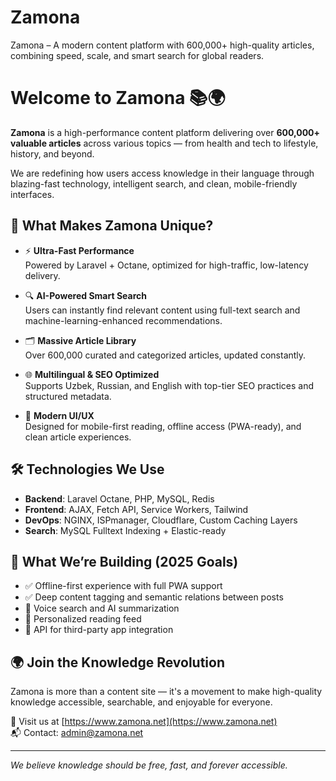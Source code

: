 # Zamona
Zamona – A modern content platform with 600,000+ high-quality articles, combining speed, scale, and smart search for global readers.

# Welcome to Zamona 📚🌍

**Zamona** is a high-performance content platform delivering over **600,000+ valuable articles** across various topics — from health and tech to lifestyle, history, and beyond.

We are redefining how users access knowledge in their language through blazing-fast technology, intelligent search, and clean, mobile-friendly interfaces.

## 🚀 What Makes Zamona Unique?

- ⚡ **Ultra-Fast Performance**  
  Powered by Laravel + Octane, optimized for high-traffic, low-latency delivery.

- 🔍 **AI-Powered Smart Search**  
  Users can instantly find relevant content using full-text search and machine-learning-enhanced recommendations.

- 🗂️ **Massive Article Library**  
  Over 600,000 curated and categorized articles, updated constantly.

- 🌐 **Multilingual & SEO Optimized**  
  Supports Uzbek, Russian, and English with top-tier SEO practices and structured metadata.

- 📱 **Modern UI/UX**  
  Designed for mobile-first reading, offline access (PWA-ready), and clean article experiences.

## 🛠️ Technologies We Use

- **Backend**: Laravel Octane, PHP, MySQL, Redis  
- **Frontend**: AJAX, Fetch API, Service Workers, Tailwind  
- **DevOps**: NGINX, ISPmanager, Cloudflare, Custom Caching Layers  
- **Search**: MySQL Fulltext Indexing + Elastic-ready

## 🧩 What We’re Building (2025 Goals)

- ✅ Offline-first experience with full PWA support  
- ✅ Deep content tagging and semantic relations between posts  
- 🚧 Voice search and AI summarization  
- 🚧 Personalized reading feed  
- 🚧 API for third-party app integration

## 🌍 Join the Knowledge Revolution

Zamona is more than a content site — it's a movement to make high-quality knowledge accessible, searchable, and enjoyable for everyone.

📎 Visit us at [https://www.zamona.net](https://www.zamona.net)  
📬 Contact: admin@zamona.net

---

_We believe knowledge should be free, fast, and forever accessible._

